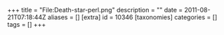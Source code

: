 +++
title = "File:Death-star-perl.png"
description = ""
date = 2011-08-21T07:18:44Z
aliases = []
[extra]
id = 10346
[taxonomies]
categories = []
tags = []
+++


